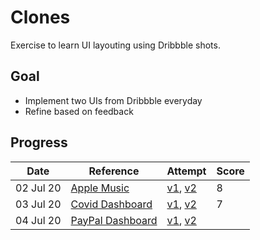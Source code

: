 # Clones

Exercise to learn UI layouting using Dribbble shots.

## Goal

- Implement two UIs from Dribbble everyday
- Refine based on feedback

## Progress

| Date      | Reference               | Attempt                    | Score |
|-----------|-------------------------|----------------------------|-------|
| 02 Jul 20 | [Apple Music][1-d]      | [v1][1-i-v1], [v2][1-i-v2] | 8     |
| 03 Jul 20 | [Covid Dashboard][2-d]  | [v1][2-i-v1], [v2][2-i-v2] | 7     |
| 04 Jul 20 | [PayPal Dashboard][3-d] | [v1][3-i-v1], [v2][3-i-v2] |       |

[1-d]: https://dribbble.com/shots/12389560-Apple-Music-Light-Theme
[1-i-v1]: http://applemusicclone.surge.sh/
[1-i-v2]: http://applemusicclone-v2.surge.sh/

[2-d]: https://dribbble.com/shots/12335745-COVID-Information-Dashboard/attachments/3951285?mode=media
[2-i-v1]: http://covid-v1.surge.sh/
[2-i-v2]: http://covid-v2-1.surge.sh

[3-d]: https://dribbble.com/shots/11465830/attachments/3082676?mode=media
[3-i-v1]: http://pay-pal-v-0-1.surge.sh
[3-i-v2]: http://paypal-v2.surge.sh
